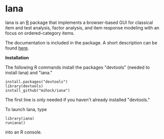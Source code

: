 Iana
====

Iana is an [R](https://www.r-project.org/) package that implements a browser-based GUI for classical item and test analysis, factor analysis, and item response modeling with an focus on ordered-category items.

The documentation is included in the package. A short description can be found [here](https://github.com/mihock/iana/blob/master/inst/iana-shiny/help.md).

**Installation**

The following R commands install the packages "devtools" (needed to install Iana) and "iana."

```
install.packages("devtools")
library(devtools)
install_github("mihock/iana")
```

The first line is only needed if you haven't already installed "devtools."

To launch Iana, type

```
library(iana)
runiana()
```

into an R console.

